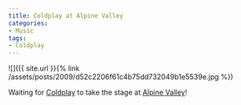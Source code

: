 ```yaml
---
title: Coldplay at Alpine Valley
categories:
- Music
tags:
- Coldplay
---
```


![]({{ site.url }}{% link /assets/posts/2009/d52c2206f61c4b75dd732049b1e5539e.jpg %})
  



Waiting for [Coldplay](http://coldplay.com/) to take the stage at [Alpine Valley](http://en.wikipedia.org/wiki/Alpine_Valley_Music_Theatre)!
